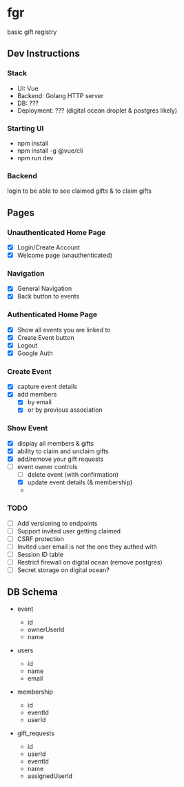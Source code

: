 # fgr

basic gift registry

## Dev Instructions

### Stack
- UI: Vue
- Backend: Golang HTTP server
- DB: ???
- Deployment: ??? (digital ocean droplet & postgres likely)

### Starting UI
- npm install
- npm install -g @vue/cli
- npm run dev

### Backend

login to be able to see claimed gifts & to claim gifts

## Pages

### Unauthenticated Home Page
- [x] Login/Create Account
- [x] Welcome page (unauthenticated)

### Navigation
- [x] General Navigation
- [x] Back button to events

### Authenticated Home Page
- [x] Show all events you are linked to
- [x] Create Event button
- [x] Logout
- [x] Google Auth

### Create Event
- [x] capture event details
- [x] add members
    - [x] by email 
    - [x] or by previous association

### Show Event
- [x] display all members & gifts
- [x] ability to claim and unclaim gifts
- [x] add/remove your gift requests
- [ ] event owner controls
  - [ ] delete event (with confirmation)
  - [x] update event details (& membership)
  - 
### TODO
- [ ] Add versioning to endpoints
- [ ] Support invited user getting claimed
- [ ] CSRF protection
- [ ] Invited user email is not the one they authed with
- [ ] Session ID table
- [ ] Restrict firewall on digital ocean (remove postgres)
- [ ] Secret storage on digital ocean?

## DB Schema

* event 
    - id
    - ownerUserId
    - name

* users
    - id
    - name
    - email

* membership
    - id
    - eventId
    - userId

* gift_requests
    - id
    - userId
    - eventId
    - name
    - assignedUserId
